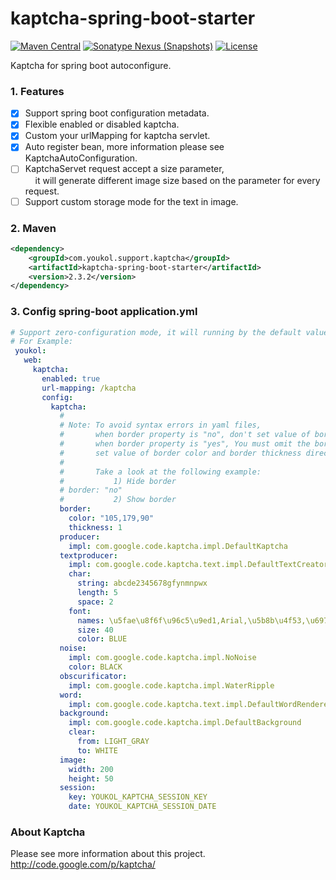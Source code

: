 # kaptcha-spring-boot-starter

[![Maven Central](https://maven-badges.herokuapp.com/maven-central/com.youkol.support.kaptcha/kaptcha-spring-boot-starter/badge.svg)](https://maven-badges.herokuapp.com/maven-central/com.youkol.support.kaptcha/kaptcha-spring-boot-starter)
[![Sonatype Nexus (Snapshots)](https://img.shields.io/nexus/s/com.youkol.support.kaptcha/kaptcha-spring-boot-starter?server=https%3A%2F%2Foss.sonatype.org)](https://oss.sonatype.org/content/repositories/snapshots/com/youkol/support/kaptcha/kaptcha-spring-boot-starter/)
[![License](https://img.shields.io/badge/license-apache-brightgreen)](http://www.apache.org/licenses/LICENSE-2.0.html)

Kaptcha for spring boot autoconfigure.

### 1. Features
 - [x] Support spring boot configuration metadata.
 - [x] Flexible enabled or disabled kaptcha.
 - [x] Custom your urlMapping for kaptcha servlet.
 - [x] Auto register bean, more information please see KaptchaAutoConfiguration.
 - [ ] KaptchaServet request accept a size parameter,    
&nbsp;&nbsp;&nbsp;&nbsp;it will generate different image size based on the parameter for every request.
 - [ ] Support custom storage mode for the text in image.

### 2. Maven
```xml
<dependency>
    <groupId>com.youkol.support.kaptcha</groupId>
    <artifactId>kaptcha-spring-boot-starter</artifactId>
    <version>2.3.2</version>
</dependency>
```

### 3. Config spring-boot application.yml 
```yaml
# Support zero-configuration mode, it will running by the default value.
# For Example:
 youkol:
   web:
     kaptcha:
       enabled: true
       url-mapping: /kaptcha
       config:
         kaptcha:
           #
           # Note: To avoid syntax errors in yaml files,
           #       when border property is "no", don't set value of border color and border thickness.
           #       when border property is "yes", You must omit the border property setting and
           #       set value of border color and border thickness directly.
           #
           #       Take a look at the following example:
           #           1) Hide border
           # border: "no"
           #           2) Show border
           border:
             color: "105,179,90"
             thickness: 1
           producer:
             impl: com.google.code.kaptcha.impl.DefaultKaptcha
           textproducer:
             impl: com.google.code.kaptcha.text.impl.DefaultTextCreator
             char:
               string: abcde2345678gfynmnpwx
               length: 5
               space: 2
             font:
               names: \u5fae\u8f6f\u96c5\u9ed1,Arial,\u5b8b\u4f53,\u6977\u4f53
               size: 40
               color: BLUE
           noise:
             impl: com.google.code.kaptcha.impl.NoNoise
             color: BLACK
           obscurificator:
             impl: com.google.code.kaptcha.impl.WaterRipple
           word:
             impl: com.google.code.kaptcha.text.impl.DefaultWordRenderer
           background:
             impl: com.google.code.kaptcha.impl.DefaultBackground
             clear:
               from: LIGHT_GRAY
               to: WHITE
           image:
             width: 200
             height: 50
           session:
             key: YOUKOL_KAPTCHA_SESSION_KEY
             date: YOUKOL_KAPTCHA_SESSION_DATE
```

### About Kaptcha
Please see more information about this project.  
http://code.google.com/p/kaptcha/  
